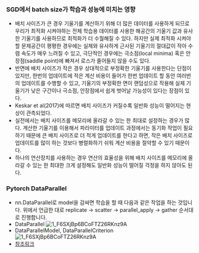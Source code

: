 ### SGD에서 batch size가 학습과 성능에 미치는 영향
- 배치 사이즈가 큰 경우 기울기를 계산하기 위해 더 많은 데이터를 사용하게 되므로 우리가 최적화 시켜야하는 전체 학습용 데이터를 사용한 해공간의 기울기 값과 유사한 기울기를 사용하므로 최적화가 더 수월해질 수 있다. 하지만 실제 최적화 시켜야할 문제공간이 평평한 경우에는 실제와 유사하게 근사된 기울기의 절대값이 작아 수렴 속도가 매우 느려질 수 있고, 극단적인 경우에는 극소점(local minima) 혹은 안장점(saddle point)에 빠져서 로스가 줄어들지 않을 수도 있다.
- 반면에 배치 사이즈가 작은 경우 상대적으로 부정확한 기울기를 사용한다는 단점이 있지만, 한번의 업데이트에 적은 계산 비용이 들어가 한번 업데이트 할 동안 여러번의 업데이트를 수행할 수 있고, 기울기의 부정확한 면이 랜덤성으로 작용해 실제 기울기가 낮은 구간이나 극소점, 안장점에서 쉽게 벗어날 가능성이 있다는 장점이 있다.
- Keskar et al(2017)에 따르면 배치 사이즈가 커질수록 일반화 성능이 떨어지는 현상이 관측되었다. 
- 실전에서는 배치 사이즈를 메모리에 올라갈 수 있는 한 최대로 설정하는 경우가 많다. 계산한 기울기를 이용해서 파라미터를 업데이트 과정에서는 동기화 작업이 필요하기 때문에 큰 배치 사이즈로 더 적게 업데이트를 한다고 하면, 작은 배치 사이즈로 업데이트를 많이 하는 것보다 병렬화하기 쉬워 계산 비용을 절약할 수 있기 때문이다.
- 하나의 연산장치를 사용하는 경우 연산의 효율성을 위해 배치 사이즈를 메모리에 올라갈 수 있는 한 최대한 크게 설정해도 일반화 성능이 떨어질 걱정을 하지 않아도 된다.


### Pytorch DataParallel
- nn.DataParallel로 model을 감싸면 학습을 할 때 다음과 같은 작업을 하는 것입니다. 위에서 언급한 대로 replicate → scatter → parallel_apply → gather 순서대로 진행합니다.
- DataParallel
![1_F6SXjBp6BCoFTZ26RKnz9A](https://user-images.githubusercontent.com/65876994/109257440-83870680-783b-11eb-95b8-e584aee70ed1.png)
- DataParallelModel, DataParallelCriterion
![1_F6SXjBp6BCoFTZ26RKnz9A](https://user-images.githubusercontent.com/65876994/109256126-b2e84400-7838-11eb-8966-37e93528fe5d.png)
- [참조링크](https://medium.com/daangn/pytorch-multi-gpu-%ED%95%99%EC%8A%B5-%EC%A0%9C%EB%8C%80%EB%A1%9C-%ED%95%98%EA%B8%B0-27270617936b)

